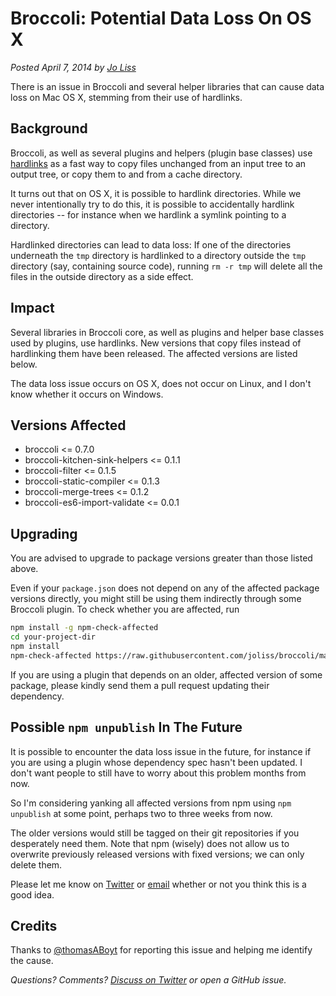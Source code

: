 # Broccoli: Potential Data Loss On OS X

*Posted April 7, 2014 by [Jo Liss](https://twitter.com/jo_liss)*

There is an issue in Broccoli and several helper libraries that can cause data
loss on Mac OS X, stemming from their use of hardlinks.

## Background

Broccoli, as well as several plugins and helpers (plugin base classes) use
[hardlinks](https://en.wikipedia.org/wiki/Hard_link) as a fast way to copy
files unchanged from an input tree to an output tree, or copy them to and from
a cache directory.

It turns out that on OS X, it is possible to hardlink directories. While we
never intentionally try to do this, it is possible to accidentally hardlink
directories -- for instance when we hardlink a symlink pointing to a
directory.

Hardlinked directories can lead to data loss: If one of the directories
underneath the `tmp` directory is hardlinked to a directory outside the `tmp`
directory (say, containing source code), running `rm -r tmp` will delete all
the files in the outside directory as a side effect.

## Impact

Several libraries in Broccoli core, as well as plugins and helper base classes
used by plugins, use hardlinks. New versions that copy files instead of
hardlinking them have been released. The affected versions are listed below.

The data loss issue occurs on OS X, does not occur on Linux, and I don't know
whether it occurs on Windows.

## Versions Affected

* broccoli <= 0.7.0
* broccoli-kitchen-sink-helpers <= 0.1.1
* broccoli-filter <= 0.1.5
* broccoli-static-compiler <= 0.1.3
* broccoli-merge-trees <= 0.1.2
* broccoli-es6-import-validate <= 0.0.1

## Upgrading

You are advised to upgrade to package versions greater than those listed
above.

Even if your `package.json` does not depend on any of the affected package
versions directly, you might still be using them indirectly through some
Broccoli plugin. To check whether you are affected, run

```bash
npm install -g npm-check-affected
cd your-project-dir
npm install
npm-check-affected https://raw.githubusercontent.com/joliss/broccoli/master/docs/hardlink-issue.json
```

If you are using a plugin that depends on an older, affected version of some
package, please kindly send them a pull request updating their dependency.

## Possible `npm unpublish` In The Future

It is possible to encounter the data loss issue in the future, for instance if
you are using a plugin whose dependency spec hasn't been updated. I don't want
people to still have to worry about this problem months from now.

So I'm considering yanking all affected versions from npm using `npm
unpublish` at some point, perhaps two to three weeks from now.

The older versions would still be tagged on their git repositories if you
desperately need them. Note that npm (wisely) does not allow us to overwrite
previously released versions with fixed versions; we can only delete them.

Please let me know on [Twitter](https://twitter.com/jo_liss) or
[email](mailto:joliss42@gmail.com) whether or not you think this is a good
idea.

## Credits

Thanks to [@thomasABoyt](https://twitter.com/thomasABoyt) for reporting this
issue and helping me identify the cause.

*Questions? Comments? [Discuss on Twitter](https://twitter.com/jo_liss) or
open a GitHub issue.*
